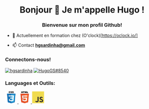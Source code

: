 <h1 align="center">Bonjour 👋 Je m'appelle Hugo !</h1>
<h3 align="center">Bienvenue sur mon profil Github!</h3>

- 🔭 Actuellement en formation chez (O'clock)[https://oclock.io/]

- 📫 Contact **hgsardinha@gmail.com**

<h3 align="left">Connectons-nous!</h3>
<p align="left">
<a href="https://twitter.com/hgsardinha" target="blank"><img align="center" src="https://raw.githubusercontent.com/rahuldkjain/github-profile-readme-generator/master/src/images/icons/Social/twitter.svg" alt="hgsardinha" height="30" width="40" /></a>
<a href="https://discord.gg/HugoGS#8540" target="blank"><img align="center" src="https://raw.githubusercontent.com/rahuldkjain/github-profile-readme-generator/master/src/images/icons/Social/discord.svg" alt="HugoGS#8540" height="30" width="40" /></a>
</p>

<h3 align="left">Languages et Outils:</h3>
<p align="left"> <a href="https://www.w3schools.com/css/" target="_blank" rel="noreferrer"> <img src="https://raw.githubusercontent.com/devicons/devicon/master/icons/css3/css3-original-wordmark.svg" alt="css3" width="40" height="40"/> </a> <a href="https://www.w3.org/html/" target="_blank" rel="noreferrer"> <img src="https://raw.githubusercontent.com/devicons/devicon/master/icons/html5/html5-original-wordmark.svg" alt="html5" width="40" height="40"/> </a> <a href="https://developer.mozilla.org/en-US/docs/Web/JavaScript" target="_blank" rel="noreferrer"> <img src="https://raw.githubusercontent.com/devicons/devicon/master/icons/javascript/javascript-original.svg" alt="javascript" width="40" height="40"/> </a> </p>

